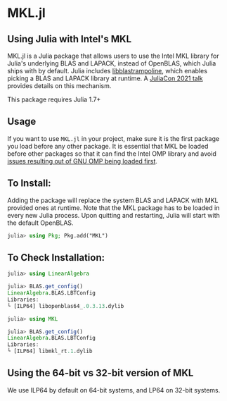 # MKL.jl

## Using Julia with Intel's MKL

MKL.jl is a Julia package that allows users to use the Intel MKL library for Julia's underlying BLAS and LAPACK, instead of OpenBLAS, which Julia ships with by default. Julia includes [libblastrampoline](https://github.com/staticfloat/libblastrampoline), which enables picking a BLAS and LAPACK library at runtime. A [JuliaCon 2021 talk](https://www.youtube.com/watch?v=t6hptekOR7s) provides details on this mechanism. 

This package requires Julia 1.7+

## Usage

If you want to use `MKL.jl` in your project, make sure it is the first package you load before any other package. It is essential that MKL be loaded before other packages so that it can find the Intel OMP library and avoid [issues resulting out of GNU OMP being loaded first](https://github.com/JuliaPackaging/BinaryBuilder.jl/issues/700).

## To Install:

Adding the package will replace the system BLAS and LAPACK with MKL provided ones at runtime. Note that the MKL package has to be loaded in every new Julia process. Upon quitting and restarting, Julia will start with the default OpenBLAS.
```julia
julia> using Pkg; Pkg.add("MKL")
```

## To Check Installation:

```julia
julia> using LinearAlgebra

julia> BLAS.get_config()
LinearAlgebra.BLAS.LBTConfig
Libraries: 
└ [ILP64] libopenblas64_.0.3.13.dylib

julia> using MKL

julia> BLAS.get_config()
LinearAlgebra.BLAS.LBTConfig
Libraries: 
└ [ILP64] libmkl_rt.1.dylib
```


## Using the 64-bit vs 32-bit version of MKL

We use ILP64 by default on 64-bit systems, and LP64 on 32-bit systems.
